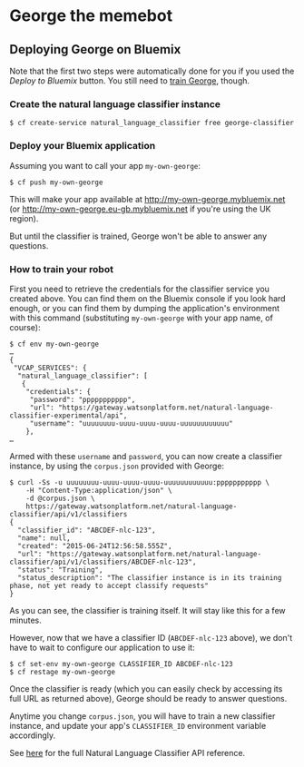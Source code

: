 # George the memebot

## Deploying George on Bluemix

Note that the first two steps were automatically done for you if you used the
_Deploy to Bluemix_ button. You still need to [train George](#how-to-train-your-robot),
though.

### Create the natural language classifier instance

```
$ cf create-service natural_language_classifier free george-classifier
```

### Deploy your Bluemix application

Assuming you want to call your app `my-own-george`:

```
$ cf push my-own-george
```

This will make your app available at http://my-own-george.mybluemix.net (or
http://my-own-george.eu-gb.mybluemix.net if you're using the UK region).

But until the classifier is trained, George won't be able to answer any questions.

### How to train your robot

First you need to retrieve the credentials for the classifier service you
created above. You can find them on the Bluemix console if you look hard
enough, or you can find them by dumping the application's environment with this
command (substituting `my-own-george` with your app name, of course):

```
$ cf env my-own-george
…
{
 "VCAP_SERVICES": {
  "natural_language_classifier": [
   {
    "credentials": {
     "password": "ppppppppppp",
     "url": "https://gateway.watsonplatform.net/natural-language-classifier-experimental/api",
     "username": "uuuuuuuu-uuuu-uuuu-uuuu-uuuuuuuuuuuu"
    },
…
```

Armed with these `username` and `password`, you can now create a classifier instance, by
using the `corpus.json` provided with George:

```
$ curl -Ss -u uuuuuuuu-uuuu-uuuu-uuuu-uuuuuuuuuuuu:ppppppppppp \
    -H "Content-Type:application/json" \
    -d @corpus.json \
    https://gateway.watsonplatform.net/natural-language-classifier/api/v1/classifiers
{
  "classifier_id": "ABCDEF-nlc-123",
  "name": null,
  "created": "2015-06-24T12:56:58.555Z",
  "url": "https://gateway.watsonplatform.net/natural-language-classifier/api/v1/classifiers/ABCDEF-nlc-123",
  "status": "Training",
  "status_description": "The classifier instance is in its training phase, not yet ready to accept classify requests"
}
```

As you can see, the classifier is training itself. It will stay like this for a
few minutes.

However, now that we have a classifier ID (`ABCDEF-nlc-123` above), we don't have to
wait to configure our application to use it:

```
$ cf set-env my-own-george CLASSIFIER_ID ABCDEF-nlc-123
$ cf restage my-own-george
```

Once the classifier is ready (which you can easily check by accessing its full
URL as returned above), George should be ready to answer questions.

Anytime you change `corpus.json`, you will have to train a new classifier instance, and
update your app's `CLASSIFIER_ID` environment variable accordingly.

See [here](http://www.ibm.com/smarterplanet/us/en/ibmwatson/developercloud/apis/#!/natural-language-classifier/classify_0)
for the full Natural Language Classifier API reference.
